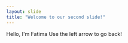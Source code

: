 ```yaml
---
layout: slide
title: "Welcome to our second slide!"
---
```

Hello, I'm Fatima 
Use the left arrow to go back!
